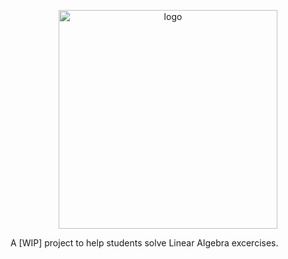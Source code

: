 <p align="center">
  <img src="GAL-Library/Icon/logo_removebg.png" width="350" title="logo">
</p>


A [WIP] project to help students solve Linear Algebra excercises.


